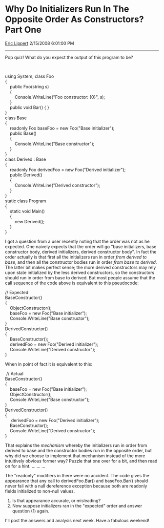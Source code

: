<div id="page">

# Why Do Initializers Run In The Opposite Order As Constructors? Part One

[Eric Lippert](https://social.msdn.microsoft.com/profile/Eric%20Lippert) 2/15/2008 6:01:00 PM

-----

<div id="content">

<div class="mine">

Pop quiz\! What do you expect the output of this program to be?

 

<span class="code"> </span>

using System; class Foo  
{  
    public Foo(string s)  
    {  
        Console.WriteLine("Foo constructor: {0}", s);  
    }  
    public void Bar() { }  
}  
class Base  
{  
    readonly Foo baseFoo = new Foo("Base initializer");  
    public Base()  
    {  
        Console.WriteLine("Base constructor");  
    }  
}  
class Derived : Base  
{  
    readonly Foo derivedFoo = new Foo("Derived initializer");  
    public Derived()  
    {  
        Console.WriteLine("Derived constructor");  
    }  
}  
static class Program  
{  
    static void Main()  
    {  
        new Derived();  
    }  
}

I got a question from a user recently noting that the order was not as he expected. One naively expects that the order will go "base initializers, base constructor body, derived initializers, derived constructor body". In fact the order actually is that first all the initializers run in order *from derived to base*, and then all the constructor bodies run in order *from base to derived*. The latter bit makes perfect sense; the more derived constructors may rely upon state initialized by the less derived constructors, so the constructors should run in order from base to derived. But most people assume that the call sequence of the code above is equivalent to this pseudocode: <span class="code"> </span>

// Expected  
BaseConstructor()  
{  
    ObjectConstructor();  
    baseFoo = new Foo("Base initializer");  
    Console.WriteLine("Base constructor");  
}  
DerivedConstructor()  
{  
    BaseConstructor();  
    derivedFoo = new Foo("Derived initializer");  
    Console.WriteLine("Derived constructor");  
}

When in point of fact it is equivalent to this:

 <span class="code">// Actual  
BaseConstructor()  
{  
    baseFoo = new Foo("Base initializer");  
    ObjectConstructor();  
    Console.WriteLine("Base constructor");  
}  
DerivedConstructor()  
{  
     derivedFoo = new Foo("Derived initializer");  
    BaseConstructor();  
    Console.WriteLine("Derived constructor");  
} </span>

That explains the *mechanism* whereby the initializers run in order from derived to base and the constructor bodies run in the opposite order, but why did we choose to implement that mechanism instead of the more intuitively obvious former way? Puzzle that one over for a bit, and then read on for a hint. ... ... ...

The "readonly" modifiers in there were no accident. The code gives the appearance that any call to <span class="code">derivedFoo.Bar()</span> and <span class="code">baseFoo.Bar()</span> should never fail with a null dereference exception because both are readonly fields initialized to non-null values.

1.  Is that appearance accurate, or misleading?
2.  Now suppose initializers ran in the "expected" order and answer question (1) again. 

I'll post the answers and analysis next week. Have a fabulous weekend\!

 

</div>

</div>

</div>

